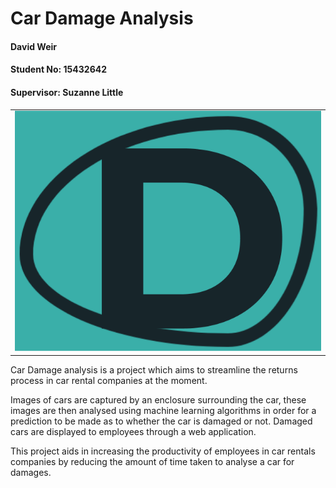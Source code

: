 # Car Damage Analysis

#### David Weir
#### Student No: 15432642
#### Supervisor: Suzanne Little

 |  |
 |:---:|
 |![logo](./docs/misc-resources/logo.png)|

Car Damage analysis is a project which aims to streamline the returns process in car rental companies at the moment. 

Images of cars are captured by an enclosure surrounding the car, these images are then analysed using machine learning algorithms in order for a prediction to be made as to whether the car is damaged or not. Damaged cars are displayed to employees through a web application.

This project aids in increasing the productivity of employees in car rentals companies by reducing the amount of time taken to analyse a car for damages.
